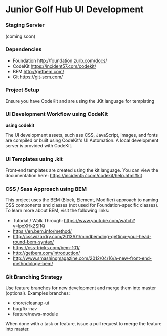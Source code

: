 # Junior Golf Hub UI Development

### Staging Servier
(coming soon)

### Dependencies
* Foundation http://foundation.zurb.com/docs/
* CodeKit https://incident57.com/codekit/
* BEM http://getbem.com/
* Git https://git-scm.com/

### Project Setup
Ensure you have CodeKit and are using the .Kit language for templating

### UI Development Workflow using CodeKit
**using codekit**

The UI development assets, such ass CSS, JavaScript, images, and fonts are compiled or built using CodeKit's UI Automation. A local development server is provided with CodeKit.

### UI Templates using .kit
Front-end templates are created using the kit language. You can view the documentation here: https://incident57.com/codekit/help.html#kit

### CSS / Sass Approach using BEM
This project uses the BEM (Block, Element, Modifier) approach to naming CSS components and classes (not used for Foundation-specific classes). To learn more about BEM, visit the following links:

* Tutorial / Walk Through: https://www.youtube.com/watch?v=lpxXHkZSl1Q
* https://en.bem.info/method/
* http://csswizardry.com/2013/01/mindbemding-getting-your-head-round-bem-syntax/
* https://css-tricks.com/bem-101/
* http://getbem.com/introduction/
* http://www.smashingmagazine.com/2012/04/16/a-new-front-end-methodology-bem/

### Git Branching Strategy

Use feature branches for new development and merge them into master (optional). Examples branches:

* chore/cleanup-ui
* bug/fix-nav
* feature/news-module

When done with a task or feature, issue a pull request to merge the feature into master.
